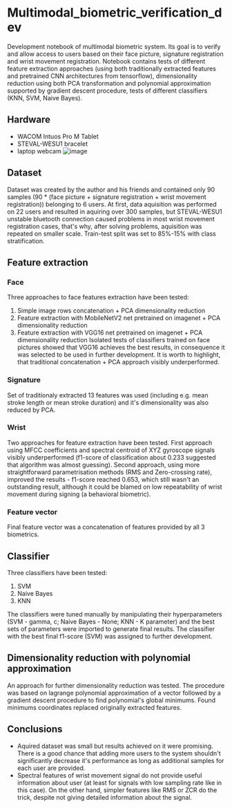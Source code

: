 # Multimodal_biometric_verification_dev
Development notebook of multimodal biometric system. Its goal is to verify and allow access to users based on their face picture, signature registration and wrist movement registration. Notebook contains tests of different feature extraction approaches (using both traditionally extracted features and pretrained CNN architectures from tensorflow), dimensionality reduction using both PCA transformation and polynomial approximation supported by gradient descent procedure, tests of different classifiers (KNN, SVM, Naive Bayes). 

## Hardware
- WACOM Intuos Pro M Tablet
- STEVAL-WESU1 bracelet
- laptop webcam
![image](https://user-images.githubusercontent.com/64041095/182466946-dae46c05-3dc1-42b9-9b19-2a1b4629778e.png)

## Dataset
Dataset was created by the author and his friends and contained only 90 samples (90 * (face picture + signature registration + wrist movement registration)) belonging to 6 users. At first, data aquisition was performed on 22 users and resulted in aquiring over 300 samples, but STEVAL-WESU1 unstable bluetooth connection caused problems in most wrist movement registration cases, that's why, after solving problems, aquisition was repeated on smaller scale. Train-test split was set to 85%-15% with class stratification.

## Feature extraction
### Face
Three approaches to face features extraction have been tested:
1. Simple image rows concatenation + PCA dimensionality reduction 
2. Feature extraction with MobileNetV2 net pretrained on imagenet + PCA dimensionality reduction
3. Feature extraction with VGG16 net pretrained on imagenet + PCA dimensionality reduction
Isolated tests of classifiers trained on face pictures showed that VGG16 achieves the best results, in consequence it was selected to be used in further development. It is worth to highlight, that traditional concatenation + PCA approach visibly underperformed.
### Signature
Set of traditionaly extracted 13 features was used (including e.g. mean stroke length or mean stroke duration) and it's dimensionality was also reduced by PCA.
### Wrist
Two approaches for feature extraction have been tested. First approach using MFCC coefficients and spectral centroid of XYZ gyroscope signals visibly underperformed (f1-score of classification about 0.233 suggested that algorithm was almost guessing). Second approach, using more straightforward parametrisation methods (RMS and Zero-crossing rate), improved the results - f1-score reached 0.653, which still wasn't an outstanding result, although it could be blamed on low repeatability of wrist movement during signing (a behavioral biometric). 
### Feature vector
Final feature vector was a concatenation of features provided by all 3 biometrics.
## Classifier
Three classifiers have been tested:
1. SVM
2. Naive Bayes
3. KNN

The classifiers were tuned manually by manipulating their hyperparameters (SVM - gamma, c; Naive Bayes - None; KNN - K parameter) and the best sets of parameters were imported to generate final results. The classifier with the best final f1-score (SVM) was assigned to further development.
## Dimensionality reduction with polynomial approximation
An approach for further dimensionality reduction was tested. The procedure was based on lagrange polynomial approximation of a vector followed by a gradient descent procedure to find polynomial's global minimums. Found minimums coordinates replaced originally extracted features.
## Conclusions
- Aquired dataset was small but results achieved on it were promising. There is a good chance that adding more users to the system shouldn't significantly decrease it's performance as long as additional samples for each user are provided.
- Spectral features of wrist movement signal do not provide useful information about user (at least for signals with low sampling rate like in this case). On the other hand, simpler features like RMS or ZCR do the trick, despite not giving detailed information about the signal.



